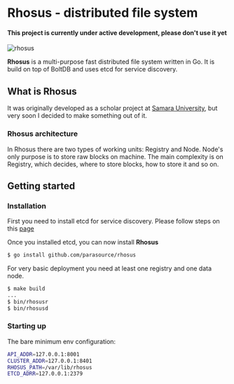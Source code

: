 # Rhosus - distributed file system

#### This project is currently under active development, please don't use it yet

![rhosus](https://github.com/parasource/rhosus/blob/master/assets/logo_new.svg)

**Rhosus** is a multi-purpose fast distributed file system written in Go. It is build on top of BoltDB and
uses etcd for service discovery.

## What is Rhosus

It was originally developed as a scholar project at [Samara University](https://ssau.ru), but very soon I decided to
make something out of it.

### Rhosus architecture

In Rhosus there are two types of working units: Registry and Node. Node's only purpose is to store raw blocks on
machine. The main complexity is on Registry, which decides, where to store blocks, how to store it and so on.

## Getting started

### Installation

First you need to install etcd for service discovery.
Please follow steps on this [page](https://etcd.io/docs/v3.4/install/)

Once you installed etcd, you can now install **Rhosus**

```bash
$ go install github.com/parasource/rhosus
```

For very basic deployment you need at least one registry and one data node.

```bash
$ make build
...
$ bin/rhosusr
$ bin/rhosusd
```

### Starting up

The bare minimum env configuration:

```bash
API_ADDR=127.0.0.1:8001
CLUSTER_ADDR=127.0.0.1:8401
RHOSUS_PATH=/var/lib/rhosus
ETCD_ADRR=127.0.0.1:2379
```